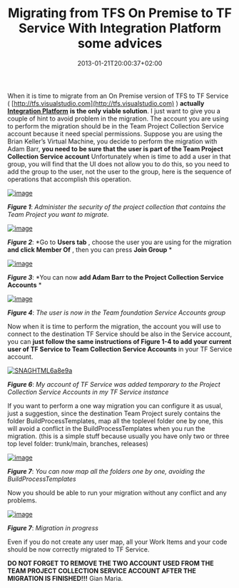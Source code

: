 ﻿---
title: "Migrating from TFS On Premise to TF Service With Integration Platform some advices"
description: ""
date: 2013-01-21T20:00:37+02:00
draft: false
tags: [Visual Studio ALM]
categories: [Team Foundation Server]
---
When it is time to migrate from an On Premise version of TFS to TF Service ( [http://tfs.visualstudio.com](http://tfs.visualstudio.com) )  **actually** [**Integration Platform**](http://visualstudiogallery.msdn.microsoft.com/eb77e739-c98c-4e36-9ead-fa115b27fefe) **is the only viable solution**. I just want to give you a couple of hint to avoid problem in the migration. The account you are using to perform the migration should be in the Team Project Collection Service account because it need special permissions. Suppose you are using the Brian Keller’s Virtual Machine, you decide to perform the migration with Adam Barr,  **you need to be sure that the user is part of the Team Project Collection Service account** Unfortunately when is time to add a user in that group, you will find that the UI does not allow you to do this, so you need to add the group to the user, not the user to the group, here is the sequence of operations that accomplish this operation.

[![image](http://www.codewrecks.com/blog/wp-content/uploads/2013/01/image_thumb.png "image")](http://www.codewrecks.com/blog/wp-content/uploads/2013/01/image.png)

 ***Figure 1***: *Administer the security of the project collection that contains the Team Project you want to migrate.*

[![image](http://www.codewrecks.com/blog/wp-content/uploads/2013/01/image_thumb1.png "image")](http://www.codewrecks.com/blog/wp-content/uploads/2013/01/image1.png)

 ***Figure 2***: *Go to  **Users tab** , choose the user you are using for the migration  **and click Member Of** , then you can press  **Join Group** *

[![image](http://www.codewrecks.com/blog/wp-content/uploads/2013/01/image_thumb2.png "image")](http://www.codewrecks.com/blog/wp-content/uploads/2013/01/image2.png)

 ***Figure 3***: *You can now  **add Adam Barr to the Project Collection Service Accounts** *

[![image](http://www.codewrecks.com/blog/wp-content/uploads/2013/01/image_thumb3.png "image")](http://www.codewrecks.com/blog/wp-content/uploads/2013/01/image3.png)

 ***Figure 4***: *The user is now in the Team foundation Service Accounts group*

Now when it is time to perform the migration, the account you will use to connect to the destination TF Service should be also in the Service account, you can  **just follow the same instructions of Figure 1-4 to add your current user of TF Service to Team Collection Service Accounts** in your TF Service account.

[![SNAGHTML6a8e9a](http://www.codewrecks.com/blog/wp-content/uploads/2013/01/SNAGHTML6a8e9a_thumb.png "SNAGHTML6a8e9a")](http://www.codewrecks.com/blog/wp-content/uploads/2013/01/SNAGHTML6a8e9a.png)

 ***Figure 6***: *My account of TF Service was added temporary to the Project Collection Service Accounts in my TF Service instance*

If you want to perform a one way migration you can configure it as usual, just a suggestion, since the destination Team Project surely contains the folder BuildProcessTemplates, map all the toplevel folder one by one, this will avoid a conflict in the BuildProcessTemplates when you run the migration. (this is a simple stuff because usually you have only two or three top level folder: trunk/main, branches, releases)

[![image](http://www.codewrecks.com/blog/wp-content/uploads/2013/01/image_thumb5.png "image")](http://www.codewrecks.com/blog/wp-content/uploads/2013/01/image5.png)

 ***Figure 7***: *You can now map all the folders one by one, avoiding the BuildProcessTemplates*

Now you should be able to run your migration without any conflict and any problems.

[![image](http://www.codewrecks.com/blog/wp-content/uploads/2013/01/image_thumb6.png "image")](http://www.codewrecks.com/blog/wp-content/uploads/2013/01/image6.png)

 ***Figure 7***: *Migration in progress*

Even if you do not create any user map, all your Work Items and your code should be now correctly migrated to TF Service.

 **DO NOT FORGET TO REMOVE THE TWO ACCOUNT USED FROM THE TEAM PROJECT COLLECTION SERVICE ACCOUNT AFTER THE MIGRATION IS FINISHED!!!** Gian Maria.
